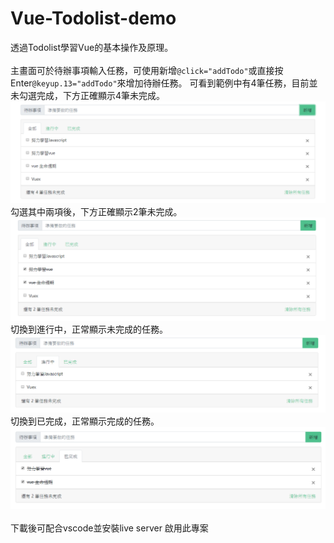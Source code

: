 # Vue-Todolist-demo<br/>
透過Todolist學習Vue的基本操作及原理。<br/><br/>
主畫面可於待辦事項輸入任務，可使用新增`@click="addTodo"`或直接按Enter`@keyup.13="addTodo"`來增加待辦任務。
可看到範例中有4筆任務，目前並未勾選完成，下方正確顯示4筆未完成。
![image](https://github.com/EddieLiu58/Vue-todolist/blob/master/todo1.PNG)<br/>
勾選其中兩項後，下方正確顯示2筆未完成。
![image](https://github.com/EddieLiu58/Vue-todolist/blob/master/todo2.PNG)<br/>
切換到進行中，正常顯示未完成的任務。
![image](https://github.com/EddieLiu58/Vue-todolist/blob/master/todo3.PNG)<br/>
切換到已完成，正常顯示完成的任務。
![image](https://github.com/EddieLiu58/Vue-todolist/blob/master/todo4.PNG)<br/><br/>
下載後可配合vscode並安裝live server 啟用此專案
